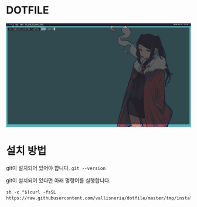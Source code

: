 # DOTFILE
![screenshot](./tmp/screenshot.png)

# 설치 방법
git이 설치되어 있어야 합니다.
```git --version```

git이 설치되어 있다면 아래 명령어를 실행합니다.
```
sh -c "$(curl -fsSL https://raw.githubusercontent.com/vallisneria/dotfile/master/tmp/install.sh)"
```

